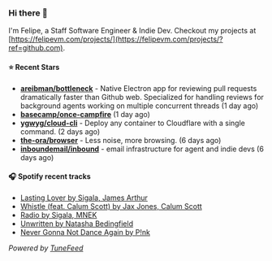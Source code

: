 ### Hi there 👋

I'm Felipe, a Staff Software Engineer & Indie Dev. Checkout my projects at [https://felipevm.com/projects/](https://felipevm.com/projects/?ref=github.com).

#### ⭐ Recent Stars
- **[areibman/bottleneck](https://github.com/areibman/bottleneck)** - Native Electron app for reviewing pull requests dramatically faster than Github web. Specialized for handling reviews for background agents working on multiple concurrent threads (1 day ago)
- **[basecamp/once-campfire](https://github.com/basecamp/once-campfire)** (1 day ago)
- **[ygwyg/cloud-cli](https://github.com/ygwyg/cloud-cli)** - Deploy any container to Cloudflare with a single command. (2 days ago)
- **[the-ora/browser](https://github.com/the-ora/browser)** - Less noise, more browsing. (6 days ago)
- **[inboundemail/inbound](https://github.com/inboundemail/inbound)** - email infrastructure for agent and indie devs (6 days ago)

#### 🎧 Spotify recent tracks
- [Lasting Lover by Sigala, James Arthur](https://open.spotify.com/track/0DmAvNCAK08oCi7miSZUIY)
- [Whistle (feat. Calum Scott) by Jax Jones, Calum Scott](https://open.spotify.com/track/4q05KbxYZ5JdkmrletgPjF)
- [Radio by Sigala, MNEK](https://open.spotify.com/track/3FN3jsZTdt5sU6NRcIgUKK)
- [Unwritten by Natasha Bedingfield](https://open.spotify.com/track/3U5JVgI2x4rDyHGObzJfNf)
- [Never Gonna Not Dance Again by P!nk](https://open.spotify.com/track/6sZo5nJIsFWXefRCCexpx0)

_Powered by [TuneFeed](https://tunefeed.app?ref=github.com)_
